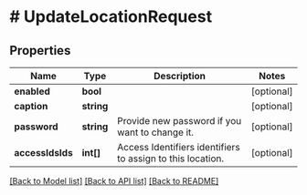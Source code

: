# # UpdateLocationRequest

## Properties

Name | Type | Description | Notes
------------ | ------------- | ------------- | -------------
**enabled** | **bool** |  | [optional]
**caption** | **string** |  | [optional]
**password** | **string** | Provide new password if you want to change it. | [optional]
**accessIdsIds** | **int[]** | Access Identifiers identifiers to assign to this location. | [optional]

[[Back to Model list]](../../README.md#models) [[Back to API list]](../../README.md#endpoints) [[Back to README]](../../README.md)
